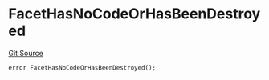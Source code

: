 # FacetHasNoCodeOrHasBeenDestroyed
[Git Source](https://github.com/thrackle-io/tron/blob/63fcd46f6c4c395f84afa43dab91856da44b1c42/src/protocol/economic/ruleProcessor/RuleProcessorDiamond.sol)


```solidity
error FacetHasNoCodeOrHasBeenDestroyed();
```

